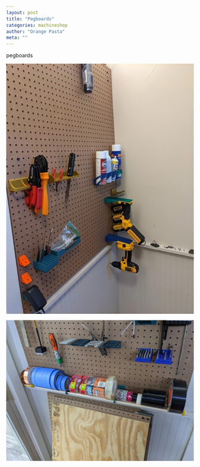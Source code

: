 ```yaml
---
layout: post
title: "Pegboards"
categories: machineshop 
author: "Orange Pasta"
meta: ""
---
```


pegboards 

![](/assets/img/pegboards/pegboards1.jpeg) 

![](/assets/img/pegboards/pegboards2.jpeg) 

